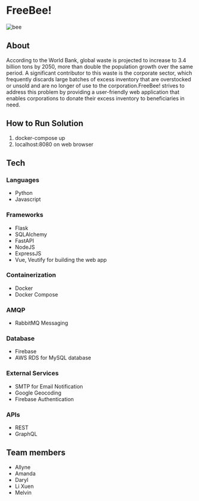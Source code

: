 # FreeBee!

![bee](https://user-images.githubusercontent.com/86574138/229700961-48500ff5-6c12-420b-b09c-68fa82d6ac9d.gif)

## About

According to the World Bank, global waste is projected to increase to 3.4 billion tons by 2050, more than double the population growth over the same period. A significant contributor to this waste is the corporate sector, which frequently discards large batches of excess inventory that are overstocked or unsold and are no longer of use to the corporation.FreeBee! strives to address this problem by providing a user-friendly web application that enables corporations to donate their excess inventory to beneficiaries in need. 

## How to Run Solution

1. docker-compose up 
2. localhost:8080 on web browser

## Tech 

### Languages
- Python
- Javascript

### Frameworks
- Flask
- SQLAlchemy
- FastAPI
- NodeJS
- ExpressJS
- Vue, Veutify for building the web app 

### Containerization
- Docker
- Docker Compose 

### AMQP
- RabbitMQ Messaging

### Database
- Firebase
- AWS RDS for MySQL database

### External Services
- SMTP for Email Notification
- Google Geocoding
- Firebase Authentication

### APIs
- REST
- GraphQL

## Team members

- Allyne 
- Amanda
- Daryl
- Li Xuen
- Melvin
